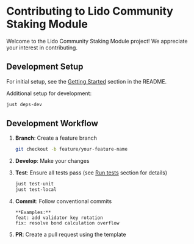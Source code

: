 # Contributing to Lido Community Staking Module

Welcome to the Lido Community Staking Module project! We appreciate your interest in contributing.

## Development Setup

For initial setup, see the [Getting Started](README.md#getting-started) section in the README.

Additional setup for development:

```bash
just deps-dev
```

## Development Workflow

1. **Branch**: Create a feature branch

   ```bash
   git checkout -b feature/your-feature-name
   ```

2. **Develop**: Make your changes

3. **Test**: Ensure all tests pass (see [Run tests](README.md#run-tests) section for details)

   ```bash
   just test-unit
   just test-local
   ```

4. **Commit**: Follow conventional commits

   ```text
   **Examples:**
   feat: add validator key rotation
   fix: resolve bond calculation overflow
   ```

5. **PR**: Create a pull request using the template
